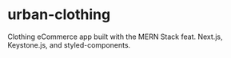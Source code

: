 # urban-clothing
Clothing eCommerce app built with the MERN Stack feat. Next.js, Keystone.js, and styled-components.
